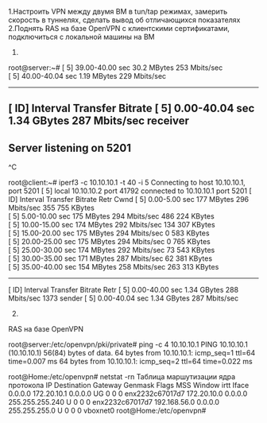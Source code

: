 

1.Настроить VPN между двумя ВМ в tun/tap режимах, замерить скорость в туннелях, сделать вывод об отличающихся показателях
2.Поднять RAS на базе OpenVPN с клиентскими сертификатами, 
подключиться с локальной машины на ВМ


1.

root@server:~# [  5]  39.00-40.00  sec  30.2 MBytes   253 Mbits/sec                  
[  5]  40.00-40.04  sec  1.19 MBytes   229 Mbits/sec                  
- - - - - - - - - - - - - - - - - - - - - - - - -
[ ID] Interval           Transfer     Bitrate
[  5]   0.00-40.04  sec  1.34 GBytes   287 Mbits/sec                  receiver
-----------------------------------------------------------
Server listening on 5201
-----------------------------------------------------------
^C

root@client:~# iperf3 -c 10.10.10.1 -t 40 -i 5
Connecting to host 10.10.10.1, port 5201
[  5] local 10.10.10.2 port 41792 connected to 10.10.10.1 port 5201
[ ID] Interval           Transfer     Bitrate         Retr  Cwnd
[  5]   0.00-5.00   sec   177 MBytes   296 Mbits/sec  355    755 KBytes       
[  5]   5.00-10.00  sec   175 MBytes   294 Mbits/sec  486    224 KBytes       
[  5]  10.00-15.00  sec   174 MBytes   292 Mbits/sec  134    307 KBytes       
[  5]  15.00-20.00  sec   175 MBytes   294 Mbits/sec    0    583 KBytes       
[  5]  20.00-25.00  sec   175 MBytes   294 Mbits/sec    0    765 KBytes       
[  5]  25.00-30.00  sec   174 MBytes   292 Mbits/sec   73    543 KBytes       
[  5]  30.00-35.00  sec   171 MBytes   287 Mbits/sec   62    381 KBytes       
[  5]  35.00-40.00  sec   154 MBytes   258 Mbits/sec  263    313 KBytes       
- - - - - - - - - - - - - - - - - - - - - - - - -
[ ID] Interval           Transfer     Bitrate         Retr
[  5]   0.00-40.00  sec  1.34 GBytes   288 Mbits/sec  1373             sender
[  5]   0.00-40.04  sec  1.34 GBytes   287 Mbits/sec      


2.
 RAS на базе OpenVPN

root@server:/etc/openvpn/pki/private# ping -c 4 10.10.10.1
PING 10.10.10.1 (10.10.10.1) 56(84) bytes of data.
64 bytes from 10.10.10.1: icmp_seq=1 ttl=64 time=0.007 ms
64 bytes from 10.10.10.1: icmp_seq=2 ttl=64 time=0.022 ms

root@Home:/etc/openvpn# netstat -rn
Таблица маршутизации ядра протокола IP
Destination Gateway Genmask Flags MSS Window irtt Iface
0.0.0.0         172.20.10.1     0.0.0.0         UG        0 0          0 enx2232c67017d7
172.20.10.0     0.0.0.0         255.255.255.240 U         0 0          0 enx2232c67017d7
192.168.56.0    0.0.0.0         255.255.255.0   U         0 0          0 vboxnet0
root@Home:/etc/openvpn# 